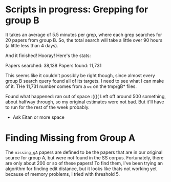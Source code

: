 # Scripts in progress: Grepping for group B

It takes an average of 5.5 minutes per grep, where each grep searches for 20 papers from group B. So, the total search will take a little over 90 hours (a little less than 4 days).

And it finished! Hooray! Here's the stats:

Papers searched: 38,138
Papers found: 11,731

This seems like it couldn't possibly be right though, since almost every group B search query found all of its targets. I need to see what I can make of it. THe 11,731 number comes from a `wc` on the tmp/gB* files.

Found what happened: ran out of space :(((( Left off around 500 something, about halfway through, so my original estimates were not bad. But it'll have to run for the rest of the week probably.

- Ask Eitan or more space

# Finding Missing from Group A

The `missing_gA` papers are defined to be the papers that are in our original source for group A, but were not found in the SS corpus. Fortunately, there are only about 200 or so of these papers! To find them, I've been trying an algorithm for finding edit distance, but it looks like thats not working yet because of memory problems, I tried with threshold 5.
